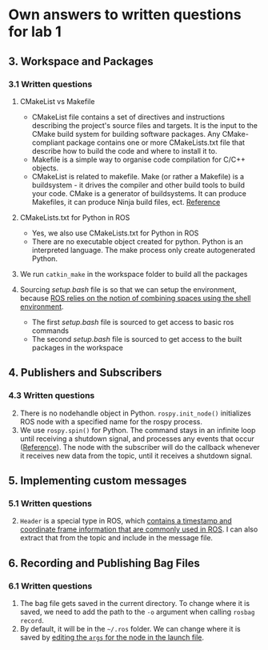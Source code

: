 # Own answers to written questions for lab 1

## 3. Workspace and Packages

### 3.1 Written questions

1. CMakeList vs Makefile

   - CMakeList file contains a set of directives and instructions describing the project's source files and targets. It is the input to the CMake build system for building software packages. Any CMake-compliant package contains one or more CMakeLists.txt file that describe how to build the code and where to install it to.
   - Makefile is a simple way to organise code compilation for C/C++ objects.
   - CMakeList is related to makefile. Make (or rather a Makefile) is a buildsystem - it drives the compiler and other build tools to build your code. CMake is a generator of buildsystems. It can produce Makefiles, it can produce Ninja build files, ect. [Reference](https://stackoverflow.com/questions/25789644/difference-between-using-makefile-and-cmake-to-compile-the-code)

2. CMakeLists.txt for Python in ROS
   - Yes, we also use CMakeLists.txt for Python in ROS
   - There are no executable object created for python. Python is an interpreted language. The make process only create autogenerated Python.
3. We run `catkin_make` in the workspace folder to build all the packages
4. Sourcing _setup.bash_ file is so that we can setup the environment, because [ROS relies on the notion of combining spaces using the shell environment](http://wiki.ros.org/ROS/Tutorials/InstallingandConfiguringROSEnvironment).
   - The first _setup.bash_ file is sourced to get access to basic ros commands
   - The second _setup.bash_ file is sourced to get access to the built packages in the workspace

## 4. Publishers and Subscribers

### 4.3 Written questions

2. There is no nodehandle object in Python. `rospy.init_node()` initializes ROS node with a specified name for the rospy process.
3. We use `rospy.spin()` for Python. The command stays in an infinite loop until receiving a shutdown signal, and processes any events that occur ([Reference](https://answers.ros.org/question/332192/difference-between-rospyspin-and-rospysleep/)). The node with the subscriber will do the callback whenever it receives new data from the topic, until it receives a shutdown signal.

## 5. Implementing custom messages

### 5.1 Written questions

2. `Header` is a special type in ROS, which [contains a timestamp and coordinate frame information that are commonly used in ROS](http://wiki.ros.org/ROS/Tutorials/CreatingMsgAndSrv#Creating_a_msg). I can also extract that from the topic and include in the message file.

## 6. Recording and Publishing Bag Files

### 6.1 Written questions

1. The bag file gets saved in the current directory. To change where it is saved, we need to add the path to the `-o` argument when calling `rosbag record`.
2. By default, it will be in the `~/.ros` folder. We can change where it is saved by [editing the `args` for the node in the launch file](https://answers.ros.org/question/106126/giving-a-directory-to-output-file-in-a-launcher-for-rosbag-record-and-rostopic-echo/?answer=222874?answer=222874#post-id-222874).
